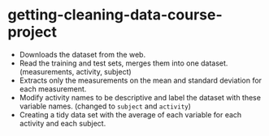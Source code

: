 # getting-cleaning-data-course-project

* Downloads the dataset from the web. 
* Read the training and test sets, merges them into one dataset. (measurements, activity, subject)
* Extracts only the measurements on the mean and standard deviation for each measurement. 
* Modify activity names to be descriptive and label the dataset with these variable names. (changed to `subject` and `activity`)
* Creating a tidy data set with the average of each variable for each activity and each subject.
